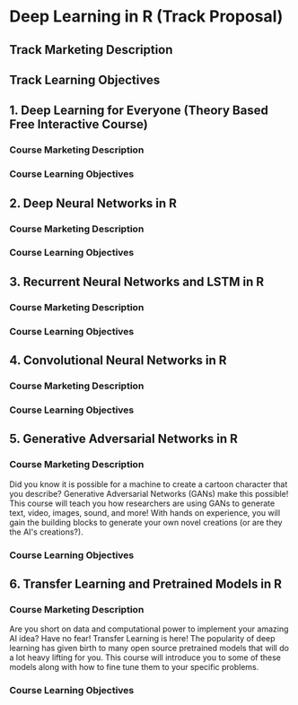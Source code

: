 # Deep Learning in R (Track Proposal)
## Track Marketing Description
## Track Learning Objectives
## 1.	Deep Learning for Everyone (Theory Based Free Interactive Course)
### Course Marketing Description
### Course Learning Objectives
## 2.	Deep Neural Networks in R
### Course Marketing Description
### Course Learning Objectives
## 3.	Recurrent Neural Networks and LSTM in R
### Course Marketing Description
### Course Learning Objectives
## 4.	Convolutional Neural Networks in R
### Course Marketing Description
### Course Learning Objectives
## 5.	Generative Adversarial Networks in R
### Course Marketing Description
Did you know it is possible for a machine to create a cartoon character that you describe?  Generative Adversarial Networks (GANs) make this possible!  This course will teach you how researchers are using GANs to generate text, video, images, sound, and more! With hands on experience, you will gain the building blocks to generate your own novel creations (or are they the AI's creations?). 
### Course Learning Objectives
## 6.	Transfer Learning and Pretrained Models in R
### Course Marketing Description
Are you short on data and computational power to implement your amazing AI idea?  Have no fear!  Transfer Learning is here! The popularity of deep learning has given birth to many open source pretrained models that will do a lot heavy lifting for you.  This course will introduce you to some of these models along with how to fine tune them to your specific problems.
### Course Learning Objectives

